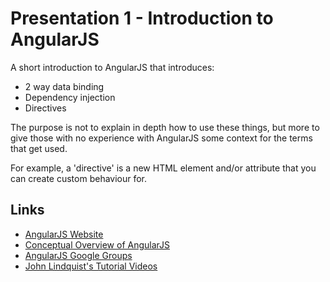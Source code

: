 # Presentation 1 - Introduction to AngularJS
A short introduction to AngularJS that introduces:

* 2 way data binding
* Dependency injection
* Directives

The purpose is not to explain in depth how to use these things, but more to give those with no experience with AngularJS some context for the terms that get used.

For example, a 'directive' is a new HTML element and/or attribute that you can create custom behaviour for.
## Links
* [AngularJS Website](http://angularjs.org/)
* [Conceptual Overview of AngularJS](http://docs.angularjs.org/guide/concepts)
* [AngularJS Google Groups](https://groups.google.com/forum/?fromgroups#!forum/angular)
* [John Lindquist's Tutorial Videos](http://egghead.io/)